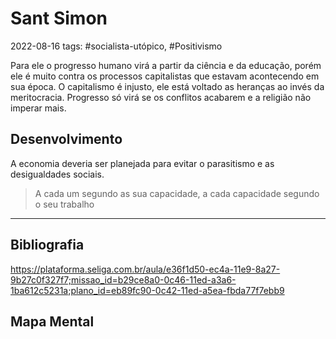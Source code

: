 # Sant Simon
2022-08-16
tags: #socialista-utópico, #Positivismo 

Para ele o progresso humano virá a partir da ciência e da educação, porém ele é muito contra os processos capitalistas que estavam acontecendo em sua época.
O capitalismo é injusto, ele está voltado as heranças ao invés da meritocracia. Progresso só virá se os conflitos acabarem e a religião não imperar mais.

## Desenvolvimento

A economia deveria ser planejada para evitar o parasitismo e as desigualdades sociais.

> A cada um segundo as sua capacidade, a cada capacidade segundo o seu trabalho

-----------------------------------------------
## Bibliografia

https://plataforma.seliga.com.br/aula/e36f1d50-ec4a-11e9-8a27-9b27c0f327f7;missao_id=b29ce8a0-0c46-11ed-a3a6-1ba612c5231a;plano_id=eb89fc90-0c42-11ed-a5ea-fbda77f7ebb9

## Mapa Mental